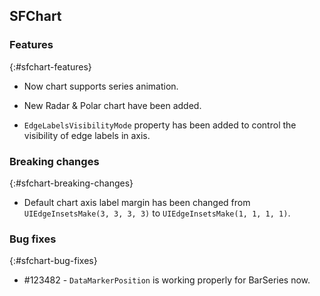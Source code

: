 ## SFChart

### Features
{:#sfchart-features}

* Now chart supports series animation.

* New Radar & Polar chart have been added.

* `EdgeLabelsVisibilityMode` property has been added to control the visibility of edge labels in axis.

### Breaking changes
{:#sfchart-breaking-changes}

* Default chart axis label margin has been changed from `UIEdgeInsetsMake(3, 3, 3, 3)` to `UIEdgeInsetsMake(1, 1, 1, 1)`.

### Bug fixes
{:#sfchart-bug-fixes}

* \#123482 - `DataMarkerPosition` is working properly for BarSeries now.